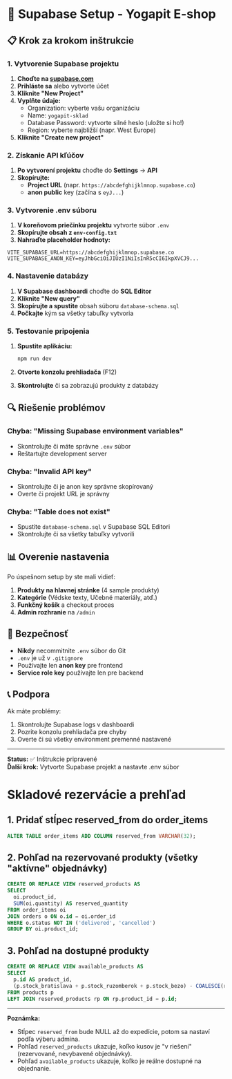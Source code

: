 # 🔧 Supabase Setup - Yogapit E-shop

## 📋 Krok za krokom inštrukcie

### 1. Vytvorenie Supabase projektu

1. **Choďte na [supabase.com](https://supabase.com)**
2. **Prihláste sa** alebo vytvorte účet
3. **Kliknite "New Project"**
4. **Vyplňte údaje:**
   - Organization: vyberte vašu organizáciu
   - Name: `yogapit-sklad`
   - Database Password: vytvorte silné heslo (uložte si ho!)
   - Region: vyberte najbližší (napr. West Europe)
5. **Kliknite "Create new project"**

### 2. Získanie API kľúčov

1. **Po vytvorení projektu** choďte do **Settings** → **API**
2. **Skopírujte:**
   - **Project URL** (napr. `https://abcdefghijklmnop.supabase.co`)
   - **anon public** key (začína s `eyJ...`)

### 3. Vytvorenie .env súboru

1. **V koreňovom priečinku projektu** vytvorte súbor `.env`
2. **Skopírujte obsah z `env-config.txt`**
3. **Nahraďte placeholder hodnoty:**

```env
VITE_SUPABASE_URL=https://abcdefghijklmnop.supabase.co
VITE_SUPABASE_ANON_KEY=eyJhbGciOiJIUzI1NiIsInR5cCI6IkpXVCJ9...
```

### 4. Nastavenie databázy

1. **V Supabase dashboardi** choďte do **SQL Editor**
2. **Kliknite "New query"**
3. **Skopírujte a spustite** obsah súboru `database-schema.sql`
4. **Počkajte** kým sa všetky tabuľky vytvoria

### 5. Testovanie pripojenia

1. **Spustite aplikáciu:**
   ```bash
   npm run dev
   ```

2. **Otvorte konzolu prehliadača** (F12)
3. **Skontrolujte** či sa zobrazujú produkty z databázy

## 🔍 Riešenie problémov

### Chyba: "Missing Supabase environment variables"
- Skontrolujte či máte správne `.env` súbor
- Reštartujte development server

### Chyba: "Invalid API key"
- Skontrolujte či je anon key správne skopírovaný
- Overte či projekt URL je správny

### Chyba: "Table does not exist"
- Spustite `database-schema.sql` v Supabase SQL Editori
- Skontrolujte či sa všetky tabuľky vytvorili

## 📊 Overenie nastavenia

Po úspešnom setup by ste mali vidieť:

1. **Produkty na hlavnej stránke** (4 sample produkty)
2. **Kategórie** (Védske texty, Učebné materiály, atď.)
3. **Funkčný košík** a checkout proces
4. **Admin rozhranie** na `/admin`

## 🔐 Bezpečnosť

- **Nikdy** necommitnite `.env` súbor do Git
- `.env` je už v `.gitignore`
- Používajte len **anon key** pre frontend
- **Service role key** používajte len pre backend

## 📞 Podpora

Ak máte problémy:
1. Skontrolujte Supabase logs v dashboardi
2. Pozrite konzolu prehliadača pre chyby
3. Overte či sú všetky environment premenné nastavené

---

**Status:** ✅ Inštrukcie pripravené  
**Ďalší krok:** Vytvorte Supabase projekt a nastavte .env súbor 

# Skladové rezervácie a prehľad

## 1. Pridať stĺpec reserved_from do order_items

```sql
ALTER TABLE order_items ADD COLUMN reserved_from VARCHAR(32);
```

## 2. Pohľad na rezervované produkty (všetky "aktívne" objednávky)

```sql
CREATE OR REPLACE VIEW reserved_products AS
SELECT 
  oi.product_id,
  SUM(oi.quantity) AS reserved_quantity
FROM order_items oi
JOIN orders o ON o.id = oi.order_id
WHERE o.status NOT IN ('delivered', 'cancelled')
GROUP BY oi.product_id;
```

## 3. Pohľad na dostupné produkty

```sql
CREATE OR REPLACE VIEW available_products AS
SELECT 
  p.id AS product_id,
  (p.stock_bratislava + p.stock_ruzomberok + p.stock_bezo) - COALESCE(rp.reserved_quantity, 0) AS available_quantity
FROM products p
LEFT JOIN reserved_products rp ON rp.product_id = p.id;
```

---

**Poznámka:**
- Stĺpec `reserved_from` bude NULL až do expedície, potom sa nastaví podľa výberu admina.
- Pohľad `reserved_products` ukazuje, koľko kusov je "v riešení" (rezervované, nevybavené objednávky).
- Pohľad `available_products` ukazuje, koľko je reálne dostupné na objednanie. 